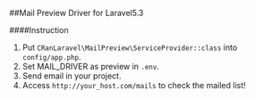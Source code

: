 ##Mail Preview Driver for Laravel5.3

####Instruction

1. Put `CRanLaravel\MailPreview\ServiceProvider::class` into `config/app.php`.
2. Set MAIL_DRIVER as preview in `.env`.
3. Send email in your project.
4. Access `http://your_host.com/mails` to check the mailed list!
